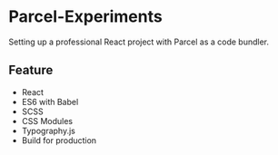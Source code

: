 # Parcel-Experiments

Setting up a professional React project with Parcel as a code bundler.

## Feature

- React
- ES6 with Babel
- SCSS
- CSS Modules
- Typography.js
- Build for production